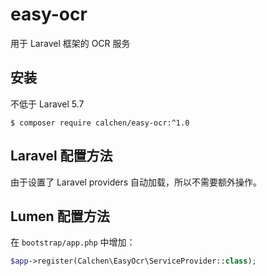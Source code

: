# easy-ocr

用于 Laravel 框架的 OCR 服务

## 安装
不低于 Laravel 5.7

```shell
$ composer require calchen/easy-ocr:^1.0
```

## Laravel 配置方法

由于设置了 Laravel providers 自动加载，所以不需要额外操作。

## Lumen 配置方法

在 `bootstrap/app.php` 中增加：
```php
$app->register(Calchen\EasyOcr\ServiceProvider::class);
```
